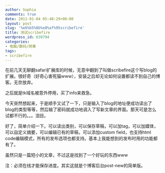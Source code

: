 ```yaml
---
author: Sophia
comments: true
date: 2011-01-04 05:48:29+00:00
layout: post
slug: '%e6%b5%8b%e8%af%95scribefire'
title: 测试scribefire
wordpress_id: 639794
categories:
- 电脑/数码/网事
tags:
- scribefire
---
```


在前几天无聊翻safari扩展库的时候，无意中翻到了叫做scribefire这个写blog的扩展。很好奇（好奇心害死猫www），安装之后却无论如何设置都读不到自己的博客。无奈放弃。

之后就是tk域名被意外停用，买了info来救急。

今天突然想起来，于是顺手又试了一下，只是输入了blog的地址便成功读出了blog的类型等等，然后输了密码就成功地调入了写新文章的界面。那天可是怎么试都不行的。。。泪目。

好了，简单介绍一下。可以读出类别，可以保存草稿，可以加tag，可以加媒体，可以自定义摘要，可以编辑已有的草稿，可以添加custom field，也支持html code编辑模式，所有的发布选项也都支持。基本上我能想到的发布时用的功能都有了。

虽然只是一篇短小的文章，不过这是找到了一个好玩的东西www

注：必须在线才能保存进度。其实这就是个博客后台post-new的简单版。
